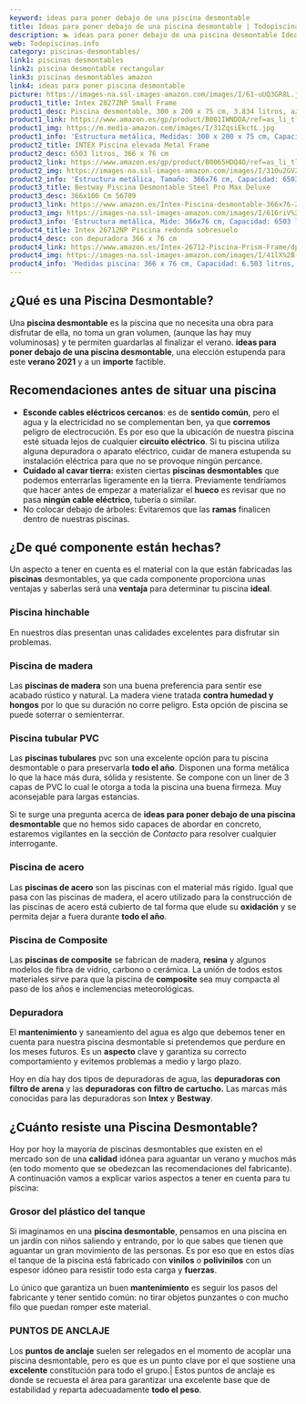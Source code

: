 ```yaml
---
keyword: ideas para poner debajo de una piscina desmontable
title: Ideas para poner debajo de una piscina desmontable | Todopiscinas.info
description: 🏊 ideas para poner debajo de una piscina desmontable Ideales para este verano 2021. Aquí puedes comprar ideas para poner debajo de una piscina desmontable y comparar con otras similares. No dejes escapar ideas para poner debajo de una piscina desmontable a un precio realmente tentador.
web: Todopiscinas.info
category: piscinas-desmontables/
link1: piscinas desmontables
link2: piscina desmontable rectangular
link3: piscinas desmontables amazon
link4: ideas para poner piscina desmontable
picture: https://images-na.ssl-images-amazon.com/images/I/61-uUQ3GR8L.jpg
product1_title: Intex 28272NP Small Frame
product1_desc: Piscina desmontable, 300 x 200 x 75 cm, 3.834 litros, azul
product1_link: https://www.amazon.es/gp/product/B001IWNDDA/ref=as_li_tl?ie=UTF8&camp=3638&creative=24630&creativeASIN=B001IWNDDA&linkCode=as2&tag=todopiscinas0e-21&linkId=25b9d647487c889cb6ef56ed63f50ca1
product1_img: https://m.media-amazon.com/images/I/31ZqsiEkctL.jpg
product1_info: 'Estructura metálica, Medidas: 300 x 200 x 75 cm, Capacidad: 3.834 litros, Para 6 personas (+ 6 años), Fácil montaje, Forma rectangular'
product2_title: INTEX Piscina elevada Metal Frame
product2_desc: 6503 litros, 366 x 76 cm
product2_link: https://www.amazon.es/gp/product/B0065HDQ4O/ref=as_li_tl?ie=UTF8&camp=3638&creative=24630&creativeASIN=B0065HDQ4O&linkCode=as2&tag=todopiscinas0e-21&linkId=ed2430e3ba564d3527ee103df33ed7b3
product2_img: https://images-na.ssl-images-amazon.com/images/I/31Ou2GV2SAL.jpg
product2_info: 'Estructura metálica, Tamaño: 366x76 cm, Capacidad: 6503 litros, Forma circular, De 4 a 7 personas (+6 años)'
product3_title: Bestway Piscina Desmontable Steel Pro Max Deluxe
product3_desc: 366x100 Cm 56709
product3_link: https://www.amazon.es/Intex-Piscina-desmontable-366x76-28210NP/dp/B0065HDQ4O?__mk_es_ES=%C3%85M%C3%85%C5%BD%C3%95%C3%91&crid=25UQGV9HG2INI&dchild=1&keywords=piscinas+desmontables&qid=1615854176&sprefix=piscinas+dem%2Caps%2C201&sr=8-5&linkCode=ll1&tag=todopiscinas0e-21&linkId=34f200977c6cbaab1f3f4d9ac0e64755&language=es_ES&ref_=as_li_ss_tl
product3_img: https://images-na.ssl-images-amazon.com/images/I/616riV%2BiY3L.jpg
product3_info: 'Estructura metálica, Mide: 366x76 cm, Capacidad: 6503 litros, De 4 a 7 personas mayores de 6 años, Forma circular, Tecnología Super-Tough'
product4_title: Intex 26712NP Piscina redonda sobresuelo
product4_desc: con depuradora 366 x 76 cm
product4_link: https://www.amazon.es/Intex-26712-Piscina-Prism-Frame/dp/B07FB823GL?__mk_es_ES=%C3%85M%C3%85%C5%BD%C3%95%C3%91&dchild=1&keywords=piscinas+desmontables+con+depuradora&qid=1615936418&sr=8-5&linkCode=ll1&tag=todopiscinas0e-21&linkId=d98699de7830cd471766fa1daa36de34&language=es_ES&ref_=as_li_ss_tl
product4_img: https://images-na.ssl-images-amazon.com/images/I/41lX%2B-YpibL.jpg
product4_info: 'Medidas piscina: 366 x 76 cm, Capacidad: 6.503 litros, Incluye depuradora de cartucha A, Lona resistente triple capa'
---
```


## ¿Qué es una Piscina Desmontable?

Una **piscina desmontable** es la piscina que no necesita una obra para disfrutar de ella, no toma un gran volumen, (aunque las hay muy voluminosas) y te permiten guardarlas al finalizar el verano.  **ideas para poner debajo de una piscina desmontable**, una elección estupenda para este **verano 2021** y a un **importe** factible.


## Recomendaciones antes de situar una piscina



*   **Esconde cables eléctricos cercanos**: es de **sentido común**, pero el agua y la electricidad no se complementan ben, ya que **corremos** peligro de electrocución. Es por eso que la ubicación de nuestra piscina esté situada lejos de cualquier **circuito eléctrico**. Si tu piscina utiliza alguna depuradora o aparato eléctrico, cuidar de manera estupenda su instalación eléctrica para que no se provoque ningún percance.
*   **Cuidado al cavar tierra:** existen ciertas **piscinas desmontables** que podemos enterrarlas ligeramente en la tierra. Previamente tendríamos que hacer antes de empezar a materializar el **hueco** es revisar que no pasa **ningún cable eléctrico**, tubería o similar.
*   No colocar debajo de árboles: Evitaremos que las **ramas** finalicen dentro de nuestras piscinas.

<external-banner></external-banner>


<brand-panel :title=product1_title :desc=product1_desc :img=product1_img :link=product1_link></brand-panel>


## ¿De qué componente están hechas?

Un aspecto a tener en cuenta es el material con la que están fabricadas las **piscinas** desmontables, ya que cada componente proporciona unas ventajas y saberlas  será una **ventaja** para determinar tu piscina **ideal**.


### Piscina hinchable

 En nuestros días presentan unas calidades excelentes para disfrutar sin problemas.


### Piscina de madera

Las **piscinas de madera** son una buena preferencia para sentir ese acabado rústico y natural. La madera viene tratada **contra humedad y hongos** por lo que su duración no corre peligro. Esta opción de piscina se puede soterrar o semienterrar.


### Piscina tubular PVC

Las **piscinas tubulares** pvc son una excelente opción para tu piscina desmontable o para preservarla **todo el año**. Disponen una forma metálica lo que la hace más dura, sólida y resistente. Se compone con un liner de 3 capas de PVC lo cual le otorga a toda la piscina una buena firmeza. Muy aconsejable para largas estancias.

Si te surge una pregunta acerca de **ideas para poner debajo de una piscina desmontable** que no hemos sido capaces de abordar en concreto, estaremos vigilantes en la sección de _Contacto_ para resolver cualquier interrogante.


### Piscina de acero

Las **piscinas de acero** son las piscinas con el material más rígido. Igual que pasa con las piscinas de madera, el acero utilizado para la construcción de las piscinas de acero está cubierto de tal forma que elude su **oxidación** y se permita dejar a fuera durante **todo el año**.


### Piscina de Composite

Las **piscinas de composite** se fabrican de madera, **resina** y algunos modelos de fibra de vidrio, carbono o cerámica. La unión de todos estos materiales sirve para que la piscina de **composite** sea muy compacta al paso de los años e inclemencias meteorológicas.

<stats-list :link1=link1 :link2=link2 :link3=link3 :link4=link4 :category=category></stats-list>


### Depuradora

El **mantenimiento** y saneamiento del agua es algo que debemos tener en cuenta para nuestra piscina desmontable si pretendemos que perdure en los meses futuros. Es un **aspecto** clave y garantiza su correcto comportamiento y evitemos problemas a medio y largo plazo.

Hoy en día hay dos tipos de depuradoras de agua, las **depuradoras con filtro de arena** y  las **depuradoras** **con filtro de cartucho.** Las marcas más conocidas para las depuradoras son **Intex** y **Bestway**.


## ¿Cuánto resiste una Piscina Desmontable?

Hoy por hoy la mayoría de piscinas desmontables que existen en el mercado son de una **calidad** idónea para aguantar un verano y muchos más (en todo momento que se obedezcan las recomendaciones del fabricante). A continuación vamos a explicar varios aspectos a tener en cuenta para tu piscina:


### Grosor del plástico del tanque

Si imaginamos en una **piscina desmontable**, pensamos en una piscina en un jardín con niños saliendo y entrando, por lo que sabes que tienen que aguantar un gran movimiento de las personas. Es por eso que en estos días el tanque de la piscina está fabricado con **vinilos** o **polivinilos** con un espesor idóneo para resistir todo esta carga y **fuerzas**.

Lo único que garantiza un	 buen **mantenimiento** es seguir los pasos del fabricante y tener sentido común: no tirar objetos punzantes o con mucho filo que puedan romper este material.


### PUNTOS DE ANCLAJE

Los **puntos de anclaje** suelen ser relegados en el momento de acoplar una piscina desmontable, pero  es que es un punto clave por el que sostiene una **excelente** constitución para todo el grupo.| Estos puntos de anclaje es donde se recuesta el área para garantizar una excelente base que de estabilidad y reparta adecuadamente **todo el peso**.